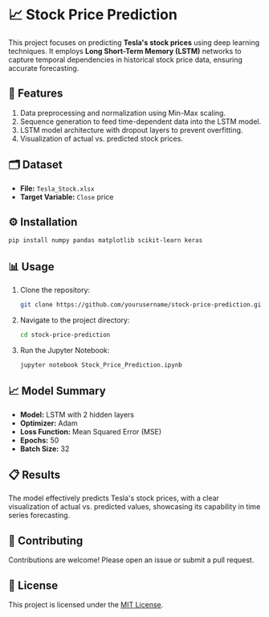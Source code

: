 # 📈 Stock Price Prediction

This project focuses on predicting **Tesla's stock prices** using deep learning techniques. It employs **Long Short-Term Memory (LSTM)** networks to capture temporal dependencies in historical stock price data, ensuring accurate forecasting.

## 🚀 Features
1. Data preprocessing and normalization using Min-Max scaling.
2. Sequence generation to feed time-dependent data into the LSTM model.
3. LSTM model architecture with dropout layers to prevent overfitting.
4. Visualization of actual vs. predicted stock prices.

## 🗂️ Dataset
- **File:** `Tesla_Stock.xlsx`
- **Target Variable:** `Close` price

## ⚙️ Installation
```bash
pip install numpy pandas matplotlib scikit-learn keras
```

## 📊 Usage
1. Clone the repository:
   ```bash
   git clone https://github.com/yourusername/stock-price-prediction.git
   ```
2. Navigate to the project directory:
   ```bash
   cd stock-price-prediction
   ```
3. Run the Jupyter Notebook:
   ```bash
   jupyter notebook Stock_Price_Prediction.ipynb
   ```

## 📈 Model Summary
- **Model:** LSTM with 2 hidden layers
- **Optimizer:** Adam
- **Loss Function:** Mean Squared Error (MSE)
- **Epochs:** 50
- **Batch Size:** 32

## 📋 Results
The model effectively predicts Tesla's stock prices, with a clear visualization of actual vs. predicted values, showcasing its capability in time series forecasting.

## 🤝 Contributing
Contributions are welcome! Please open an issue or submit a pull request.

## 📜 License
This project is licensed under the [MIT License](LICENSE).
